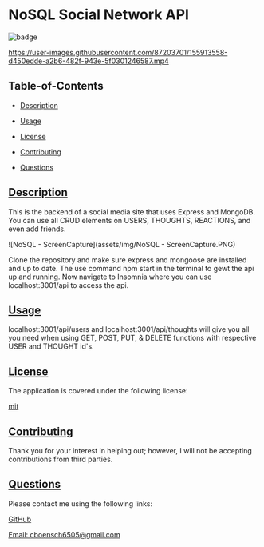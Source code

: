 
  # NoSQL Social Network API
  
  
  ![badge](https://img.shields.io/badge/license-mit-blue)
  
  https://user-images.githubusercontent.com/87203701/155913558-d450edde-a2b6-482f-943e-5f0301246587.mp4



  ## Table-of-Contents

  * [Description](#description)
  * [Usage](#usage)
  
  * [License](#license)
    
  * [Contributing](#contributing)
  * [Questions](#questions)
  
  ## [Description](#table-of-contents)

  This is the backend of a social media site that uses Express and MongoDB. You can use all CRUD elements on USERS, THOUGHTS, REACTIONS, and even add friends.
  
  ![NoSQL - ScreenCapture](assets/img/NoSQL - ScreenCapture.PNG)

  Clone the repository and make sure express and mongoose are installed and up to date. The use command npm start in the terminal to gewt the api up and running. Now navigate to   Insomnia where you can use localhost:3001/api to access the api.

  ## [Usage](#table-of-contents)

  localhost:3001/api/users and localhost:3001/api/thoughts will give you all you need when using GET, POST, PUT, & DELETE functions with respective USER and THOUGHT id's.
  
  
  ## [License](#table-of-contents)

  The application is covered under the following license:

  
  [mit](https://choosealicense.com/licenses/mit)
    
    

  ## [Contributing](#table-of-contents)
  
  
  Thank you for your interest in helping out; however, I will not be accepting contributions from third parties.
    

  ## [Questions](#table-of-contents)

  Please contact me using the following links:

  [GitHub](https://github.com/cboensch6505)

  [Email: cboensch6505@gmail.com](mailto:cboensch6505@gmail.com)
